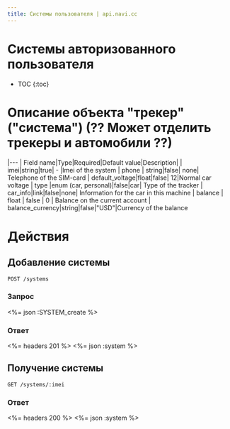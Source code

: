 ```yaml
---
title: Системы пользователя | api.navi.cc
---
```


# Системы авторизованного пользователя

* TOC
{:toc}

# Описание объекта "трекер" ("система") (?? Может отделить трекеры и автомобили ??)

|---
| Field name|Type|Required|Default value|Description|
| imei|string|true| - |Imei of the system
| phone | string|false| none| Telephone of the SIM-card
| default_voltage|float|false| 12|Normal car voltage
| type |enum (car, personal)|false|car| Type of the tracker
| car_info|link|false|none| Information for the car in this machine
| balance | float | false | 0 | Balance on the current account
| balance_currency|string|false|"USD"|Currency of the balance

# Действия

## Добавление системы

    POST /systems

### Запрос

<%= json :SYSTEM_create %>

### Ответ

<%= headers 201 %>
<%= json :system %>
## Получение системы

    GET /systems/:imei

### Ответ

<%= headers 200 %>
<%= json :system %>
